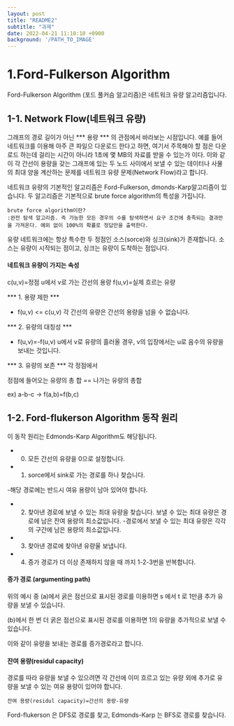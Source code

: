 ```yaml
---
layout: post
title: "README2"
subtitle: "과제"
date: 2022-04-21 11:10:10 +0900
background: '/PATH_TO_IMAGE'
---
```


# 1.Ford-Fulkerson Algorithm 

Ford-Fulkerson Algorithm (포드 풀커슴 알고리즘)은 네트워크 유량 알고리즘입니다. 

  ## 1-1. Network Flow(네트워크 유량)

그래프의 경로 길이가 아닌 *** 용량 *** 의 관점에서 바라보는 시점입니다. 
예를 들어 네트워크를 이용해 아주 큰 파일으 다운로드 한다고 하면, 여기서 주목해야 할 점은 다운로드 하는데 걸리는 시간이 아니라 1초에 몇 MB의 자료를 받을 수 있는가 이다. 이와 같이 각 간선이 용량을 갖는 그래프에 있는 두 노드 사이에서 보낼 수 있는 데이터나 사물의 최대 양을 계산하는 문제를 네트워크 유량 문제(Network Flow)라고 합니다. 

네트워크 유량의 기본적인 알고리즘은 Ford-Fulkerson, dmonds-Karp알고리즘이 있습니다. 두 알고리즘은 기본적으로 brute force algorithm의 특성을 가집니다. 

```
brute force algorithm이란?
:완전 탐색 알고리즘. 즉 가능한 모든 경우의 수를 탐색하면서 요구 조건에 충족되는 결과만을 가져온다. 예외 없이 100%의 확률로 정답만을 출력한다. 
```

유량 네트워크에는 항상 특수한 두 정점인 소스(sorce)와 싱크(sink)가 존재합니다.
소스는 유량이 시작되는 점이고, 싱크는 유량이 도착하는 점입니다. 

 #### 네트워크 유량이 가지는 속성

 c(u,v)=정점 u에서 v로 가는 간선의 용량
 f(u,v)=실제 흐르는 유량

 *** 1. 용량 제한 ***
  * f(u,v) <= c(u,v)
  각 간선의 유량은 간선의 용량을 넘을 수 없습니다.

 *** 2. 유량의 대칭성 ***
  * f(u,v)=-f(u,v)
  u에서 v로 유량의 흘러올 경우, v의 입장에서는 u로 음수의 유량을 보내는 것입니다. 

 *** 3. 유량의 보존 ***
  각 정점에서 

  정점에 들어오는 유량의 총 합 == 나가는 유량의 총합

  ex) a-b-c -> f(a,b)=f(b,c)

  ## 1-2. Ford-flukerson Algorithm 동작 원리 

이 동작 원리는 Edmonds-Karp Algorithm도 해당됩니다. 

* 0. 모든 간선의 유량을 0으로 설정합니다.

* 1. sorce에서 sink로 가는 경로를 하나 찾습니다.

-해당 경로에는 반드시 여유 용량이 남아 있어야 합니다. 

* 2. 찾아낸 경로에 보낼 수 있는 최대 유량을 찾습니다. 보낼 수 있는 최대 유량은 경로에 남은 잔여 용량의 최소값입니다. 
-경로에서 보낼 수 있는 최대 유량은 각각의 구간에 남은 용량의 최소값입니다.

* 3. 찾아낸 경로에 찾아낸 유량울 보냅니다. 

* 4. 증가 경로가 더 이상 존재하지 않을 때 까지 1-2-3번을 반복합니다.

[.]:[https://img1.daumcdn.net/thumb/R1280x0/?scode=mtistory2&fname=https%3A%2F%2Fblog.kakaocdn.net%2Fdn%2FbyT0P0%2FbtroZEe2P8Q%2FVltOTPzdlHv0GZxChctbp1%2Fimg.png]

  #### 증가 경로 (argumenting path)

  위의 예시 중 (a)에서 굵은 점선으로 표시된 경로를 이용하면 s 에서 t 로 1만큼 추가 유량을 보낼 수 있습니다.

  (b)에서 한 번 더 굵은 점선으로 표시된 경로를 이용하면 1의 유량을 추가적으로 보낼 수 있습니다.

  이와 같이 유량을 보내는 경로를 증가경로라고 합니다. 

  #### 잔여 용량(residul capacity)
   
   경로를 따라 유량을 보낼 수 있으려면 각 간선에 이미 흐르고 있는 유량 외에 추가로 유량을 보낼 수 있는 여유 용량이 있어야 합니다. 

   ```
   잔여 용량(residul capacity)=간선의 용량-유량
   ```
 
Ford-flukerson 은 DFS로 경로를 찾고,
Edmonds-Karp 는 BFS로 경로를 찾습니다. 

